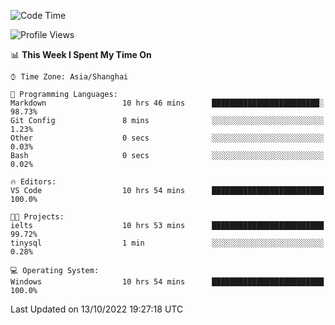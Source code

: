<!--START_SECTION:waka-->
![Code Time](http://img.shields.io/badge/Code%20Time-216%20hrs%2040%20mins-blue)

![Profile Views](http://img.shields.io/badge/Profile%20Views-0-blue)

📊 **This Week I Spent My Time On** 

```text
⌚︎ Time Zone: Asia/Shanghai

💬 Programming Languages: 
Markdown                 10 hrs 46 mins      ████████████████████████░   98.73% 
Git Config               8 mins              ░░░░░░░░░░░░░░░░░░░░░░░░░   1.23% 
Other                    0 secs              ░░░░░░░░░░░░░░░░░░░░░░░░░   0.03% 
Bash                     0 secs              ░░░░░░░░░░░░░░░░░░░░░░░░░   0.02%

🔥 Editors: 
VS Code                  10 hrs 54 mins      █████████████████████████   100.0%

🐱‍💻 Projects: 
ielts                    10 hrs 53 mins      █████████████████████████   99.72% 
tinysql                  1 min               ░░░░░░░░░░░░░░░░░░░░░░░░░   0.28%

💻 Operating System: 
Windows                  10 hrs 54 mins      █████████████████████████   100.0%

```


 Last Updated on 13/10/2022 19:27:18 UTC
<!--END_SECTION:waka-->
